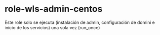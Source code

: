 # role-wls-admin-centos

Este role solo se ejecuta (instalación de admin, configuración de domini e inicio de los servicios) una sola vez (run_once)

